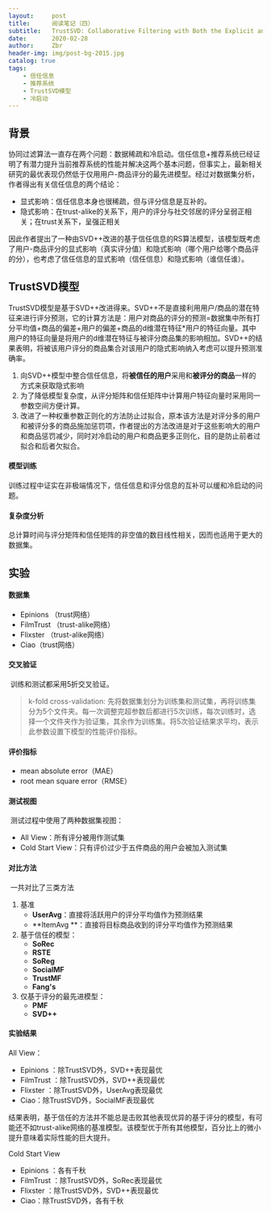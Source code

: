 ```yaml
---
layout:     post
title:      阅读笔记（四）
subtitle:   TrustSVD: Collaborative Filtering with Both the Explicit and Implicit Influence of User Trust and of Item Ratings
date:       2020-02-28
author:     Zbr
header-img: img/post-bg-2015.jpg
catalog: true
tags:
    - 信任信息
    - 推荐系统
    - TrustSVD模型
    - 冷启动   
---
```




## 背景

​	协同过滤算法一直存在两个问题：数据稀疏和冷启动。信任信息+推荐系统已经证明了有潜力提升当前推荐系统的性能并解决这两个基本问题，但事实上，最新相关研究的最优表现仍然低于仅用用户-商品评分的最先进模型。经过对数据集分析，作者得出有关信任信息的两个结论：

* 显式影响：信任信息本身也很稀疏，但与评分信息是互补的。
* 隐式影响：在trust-alike的关系下，用户的评分与社交邻居的评分呈弱正相关；在trust关系下，呈强正相关  

​	因此作者提出了一种由SVD++改进的基于信任信息的RS算法模型，该模型既考虑了用户-商品评分的显式影响（真实评分值）和隐式影响（哪个用户给哪个商品评的分），也考虑了信任信息的显式影响（信任信息）和隐式影响（谁信任谁）。



## TrustSVD模型

​	TrustSVD模型是基于SVD++改进得来。SVD++不是直接利用用户/商品的潜在特征来进行评分预测，它的计算方法是：用户对商品的评分的预测=数据集中所有打分平均值+商品的偏差+用户的偏差+商品的d维潜在特征*用户的特征向量。其中用户的特征向量是将用户的d维潜在特征与被评分商品集的影响相加。SVD++的结果表明，将被该用户评分的商品集合对该用户的隐式影响纳入考虑可以提升预测准确率。

1. 向SVD++模型中整合信任信息，将**被信任的用户**采用和**被评分的商品**一样的方式来获取隐式影响
2. 为了降低模型复杂度，从评分矩阵和信任矩阵中计算用户特征向量时采用同一参数空间方便计算。
3. 改进了一种权重参数正则化的方法防止过拟合，原本该方法是对评分多的用户和被评分多的商品施加惩罚项，作者提出的方法改进是对于这些影响大的用户和商品惩罚减少，同时对冷启动的用户和商品更多正则化，目的是防止前者过拟合和后者欠拟合。

#### 模型训练

​	训练过程中证实在非极端情况下，信任信息和评分信息的互补可以缓和冷启动的问题。

#### 复杂度分析

​	总计算时间与评分矩阵和信任矩阵的非空值的数目线性相关，因而也适用于更大的数据集。



## 实验

#### 数据集

* Epinions （trust网络）
* FilmTrust （trust-alike网络）
* Flixster （trust-alike网络）
* Ciao（trust网络）

#### 交叉验证

​	训练和测试都采用5折交叉验证。

> k-fold cross-validation: 先将数据集划分为训练集和测试集，再将训练集分为5个文件夹。每一次调整完超参数后都进行5次训练，每次训练时，选择一个文件夹作为验证集，其余作为训练集。将5次验证结果求平均，表示此参数设置下模型的性能评价指标。

#### 评价指标

* mean absolute error（MAE）
* root mean square error（RMSE）

#### 测试视图

​	测试过程中使用了两种数据集视图：

* All View：所有评分被用作测试集
* Cold Start View：只有评价过少于五件商品的用户会被加入测试集

#### 对比方法

​	一共对比了三类方法

1. 基准
   * **UserAvg**：直接将活跃用户的评分平均值作为预测结果
   * **ItemAvg **：直接将目标商品收到的评分平均值作为预测结果
2. 基于信任的模型：
   * **SoRec**
   * **RSTE**
   * **SoReg**
   * **SocialMF**
   * **TrustMF**
   * **Fang's**
3. 仅基于评分的最先进模型：
   * **PMF**
   * **SVD++**

#### 实验结果

All View：

* Epinions ：除TrustSVD外，SVD++表现最优
* FilmTrust ：除TrustSVD外，SVD++表现最优
* Flixster ：除TrustSVD外，UserAvg表现最优
* Ciao：除TrustSVD外，SocialMF表现最优

结果表明，基于信任的方法并不能总是击败其他表现优异的基于评分的模型，有可能还不如trust-alike网络的基准模型。该模型优于所有其他模型，百分比上的微小提升意味着实际性能的巨大提升。

Cold Start View

* Epinions ：各有千秋
* FilmTrust ：除TrustSVD外，SoRec表现最优
* Flixster ：除TrustSVD外，SVD++表现最优
* Ciao：除TrustSVD外，各有千秋
